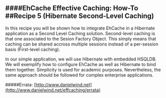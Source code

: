 ####EhCache Effective Caching: How-To
##Recipe 5 (Hibernate Second-Level Caching)
---
In this recipe you will be shown how to integrate EhCache in a Hibernate application as a Second Level Caching solution. Second-level caching is that one associated to the Sesion Factory Object. This simply means that caching can be shared accross multiple sessions instead of a per-session basis (First-level caching).

In our simple application, we will use Hibernate with embedded HSQLDB. We will exemplify how to configure EhCache as well as Hibernate to bind them together. Simplicity is used for academic purposes. Nevertheless, the same approach should be followed for complex enterprise applications.        

#####Errata: [http://www.danielwind.net](http://www.danielwind.net/effcaching/errata)